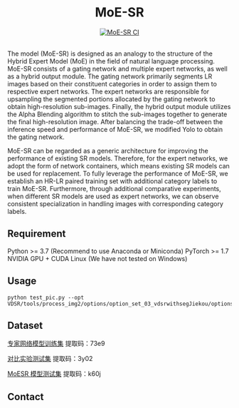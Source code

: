 <div align="center">

# MoE-SR


<div>
    <a href="https://github.com/qiu-p/MoESR"><img src=https://img.shields.io/badge/github-MoESR-red.svg alt="MoE-SR CI"></a>
</div>
<br>

</div>

The model (MoE-SR) is designed as an analogy to the structure of the Hybrid Expert Model (MoE) in the field of natural language processing. MoE-SR consists of a gating network and multiple expert networks, as well as a hybrid output module. The gating network primarily segments LR images based on their constituent categories in order to assign them to respective expert networks. The expert networks are responsible for upsampling the segmented portions allocated by the gating network to obtain high-resolution sub-images. Finally, the hybrid output module utilizes the Alpha Blending algorithm to stitch the sub-images together to generate the final high-resolution image. After balancing the trade-off between the inference speed and performance of MoE-SR, we modified Yolo to obtain the gating network.

MoE-SR can be regarded as a generic architecture for improving the performance of existing SR models. Therefore, for the expert networks, we adopt the form of network containers, which means existing SR models can be used for replacement. To fully leverage the performance of MoE-SR, we establish an HR-LR paired training set with additional category labels to train MoE-SR. Furthermore, through additional comparative experiments, when different SR models are used as expert networks, we can observe consistent specialization in handling images with corresponding category labels.


## Requirement
Python >= 3.7 (Recommend to use Anaconda or Miniconda)
PyTorch >= 1.7
NVIDIA GPU + CUDA
Linux (We have not tested on Windows)

## Usage
```
python test_pic.py --opt VDSR/tools/process_img2/options/option_set_03_vdsrwithsegJiekou/options.yml 
```

## Dataset
[专家网络模型训练集](https://pan.baidu.com/s/14KHhyPavRHmEY4eNhnkanA?pwd=73e9)
提取码：73e9

[对比实验测试集](https://pan.baidu.com/s/1clSU_kEWRDsSqnI_kVmXcw?pwd=3y02)
提取码：3y02


[MoESR 模型测试集](https://pan.baidu.com/s/1WsExE3PuGYgWKacGPo2vbA?pwd=k60j)
提取码：k60j

## Contact




